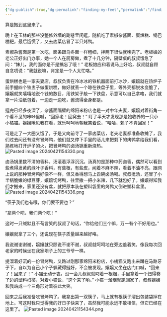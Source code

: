 ```yaml
---
{"dg-publish":true,"dg-permalink":"finding-my-feet","permalink":"/finding-my-feet/"}
---
```



算是搬到这里来了。

晚上在玉林的那些没整修外墙的副巷里闲逛，随机吃了素椒杂酱面、蛋烘糕、锅巴糍粑，最后饿慌了，又去卤菜店冒了半只烤鸭。

素椒杂酱面是第一次吃，面条跟乌冬面一样粗细，拌两下很快就嗦完了。老板娘的老公正好出门办事，她一个人在厨房做，煮了十几分钟，隔壁桌的叔叔饿急了问：“妹儿，我的面你是不是搞忘了哦！” 老板娘应和着说马上好哈，叔叔就自顾自念叨说：“我就说嘛，肯定是一个人太忙咯。”

蛋烘糕也是一家夫妻店，叔叔负责在冷冰冰的铁机器面前打冰沙，嬢嬢就在热炉子前手握四个铁盅子做蛋烘糕，做好就丢一个晾在铁盘子里，等外壳都脱水变脆了，嬢嬢就笑嘻嘻地说个钱的数目，用铁架子敲一下铁盘，示意可以自己拿咯，我们就拿一片油纸包着，一边走一边吃，酱流得全身都是。

逛完已经多夜深了，杂酱面隔壁的绵阳米粉店也是一对中年夫妻，嬢嬢对着街角一个看不见的咔咔里喊，“回家老！回窝去！” 盯了半天才发现那是她收养的一只小小橘猫。嬢嬢瞅见我在看，就乐呵呵地朝我笑着说，“哈哈，赖子不肯回家！”

可是走了一大圈又饿了，于是又向前寻了一家卤菜店，老夫老妻都准备收摊了，我们过去问还有没有冒烤鸭，他们就又停下手里的活儿来把剩下的烤鸭拿给我们看，熟练地打开炉子的火，把冒烤鸭的卤汤锅重新烧热。
![Pasted image 20240421154330.png](/img/user/Pasted%20image%2020240421154330.png)

卤汤锅里数不清的香料，汤滚着浮浮沉沉。汤真的是那种中药卤香，偶然可以看到些煮得发黄的绿叶子香料，有些根，有些皮，闻着不麻不辣，看着不油不亮，跟网上说的那种冒烤鸭好像不一样，但又香得想马上舀碗卤汤喝。叔叔搅汤，还冒了小半锅脆嫩的绿豆芽，嬢嬢切烤鸭，往里撒一把小米辣，几下就包好了。嬢嬢得知我们才搬来，家里还没有盆，就把原本装在塑料袋里的烤鸭又倒进塑料盒里。
![Pasted image 20240421154336.png](/img/user/Pasted%20image%2020240421154336.png)

“筷子我们也有哦，你们要不要也？”

“拿两个吧，我们两个吃！”

这时一只缄默且不苟言笑的叔叔了句话，“你给他们三个嘛，万一有个不好用也。”

嬢嬢就拿了三个，还说现在筷子质量越来越好咯。

我说谢谢谢谢，嬢嬢就只顾说不谢不谢，叔叔就呵呵地在旁边羞着笑，像我每次回老家的时候坐在我家坝子上的三爷爷一样。

提溜着好沉的一份冒烤鸭，又路过刚那家绵阳米粉店，小橘猫又跑出来蹲在马路牙子下，自以为自己小个子躲藏得挺好，不会被发现。嬢嬢又坐在店门口喊，“回来了！回来了！” 小猫无动于衷。没一会儿叔叔就叼着一根烟，手里拿着一个扫得卷了边的塑料扫帚，对着小猫说，“这个来了哟。” 小猫一溜烟就跑回家了，叔叔嬢嬢和我站成一个三角形对着彼此大笑。

回来之后我准备吃冒烤鸭了。我拿出第一双筷子，马上就有根筷子溜出包装袋掉在地上。可这时我只觉得我的好日子快来了，虽然我可能永远不敢相信，但它已经在这里了。
![Pasted image 20240421154344.png](/img/user/Pasted%20image%2020240421154344.png)